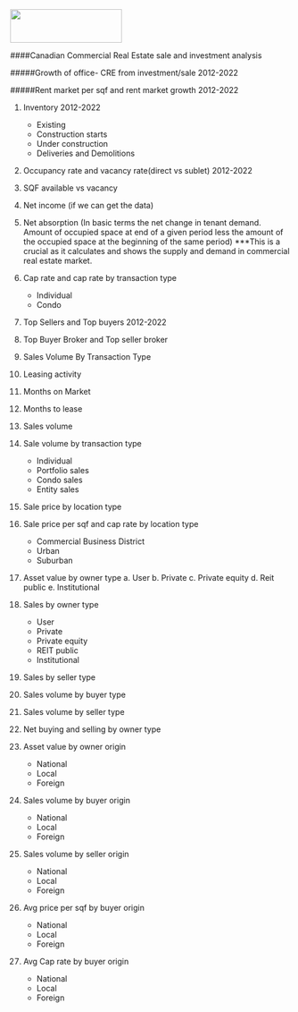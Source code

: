 
<img src="https://media.istockphoto.com/photos/futuristic-skyscrapers-at-dusk-picture-id1181546520?k=20&m=1181546520&s=612x612&w=0&h=uDYKdiBzkwL9KOgGelr52wqJJaBd4kJM2GVEqJQIlVw=" width="200" height="60">

####Canadian Commercial Real Estate sale and investment analysis 

#####Growth of office- CRE from investment/sale 2012-2022

#####Rent market per sqf and rent market growth 2012-2022

1. Inventory 2012-2022 
    - Existing
    - Construction starts 
    - Under construction 
    - Deliveries and Demolitions

2. Occupancy rate and vacancy rate(direct vs sublet) 2012-2022

3. SQF available vs vacancy 

4. Net income (if we can get the data)

5. Net absorption (In basic terms the net change in tenant demand. 
Amount of occupied space at end of a given period less the amount of 
the occupied space at the beginning of the same period) ***This is a 
crucial as it calculates and shows the supply and demand in 
commercial real estate market.

6. Cap rate and cap rate by transaction type
    - Individual  
    - Condo 

7. Top Sellers and Top buyers 2012-2022

8. Top Buyer Broker and Top seller broker 

9. Sales Volume By Transaction Type

10. Leasing activity 

11. Months on Market 

12. Months to lease 

13. Sales volume

14. Sale volume by transaction type
    - Individual 
    - Portfolio sales 
    - Condo sales 
    - Entity sales 

15. Sale price by location type 

16. Sale price per sqf and cap rate by location type
    - Commercial Business District
    - Urban 
    - Suburban 

17. Asset value by owner type
a. User 
b. Private 
c. Private equity 
d. Reit public 
e. Institutional 
 
18. Sales by owner type 
    - User 
    - Private 
    - Private equity 
    - REIT public 
    - Institutional 

19. Sales by seller type 

20. Sales volume by buyer type 

21. Sales volume by seller type 

22. Net buying and selling by owner type 

23. Asset value by owner origin
    - National 
    - Local 
    - Foreign

24. Sales volume by buyer origin 
    - National 
    - Local 
    - Foreign

25. Sales volume by seller origin 
    - National 
    - Local 
    - Foreign

26. Avg price per sqf by buyer origin 
    - National 
    - Local 
    - Foreign

27. Avg Cap rate by buyer origin 
    - National 
    - Local 
    - Foreign
 

